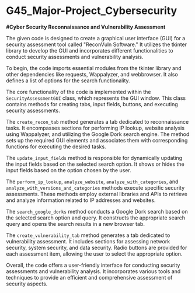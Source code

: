 # G45_Major-Project_Cybersecurity
**#Cyber Security Reconnaissance and Vulnerability Assessment**


The given code is designed to create a graphical user interface (GUI) for a security assessment tool called "ReconVuln Software." 
It utilizes the tkinter library to develop the GUI and incorporates different functionalities to conduct security assessments and vulnerability analysis.

To begin, the code imports essential modules from the tkinter library and other dependencies like requests, Wappalyzer, and webbrowser. 
It also defines a list of options for the search functionality.

The core functionality of the code is implemented within the `SecurityAssessmentGUI` class, which represents the GUI window. 
This class contains methods for creating tabs, input fields, buttons, and executing security assessments.

The `create_recon_tab` method generates a tab dedicated to reconnaissance tasks. 
It encompasses sections for performing IP lookup, website analysis using Wappalyzer, and utilizing the Google Dork search engine. 
The method sets up the required GUI elements and associates them with corresponding functions for executing the desired tasks.

The `update_input_fields` method is responsible for dynamically updating the input fields based on the selected search option. 
It shows or hides the input fields based on the option chosen by the user.

The `perform_ip_lookup`, `analyze_website`, `analyze_with_categories`, and `analyze_with_versions_and_categories` methods execute specific security assessments. 
These methods employ external libraries and APIs to retrieve and analyze information related to IP addresses and websites.

The `search_google_dorks` method conducts a Google Dork search based on the selected search option and query. 
It constructs the appropriate search query and opens the search results in a new browser tab.

The `create_vulnerability_tab` method generates a tab dedicated to vulnerability assessment. 
It includes sections for assessing network security, system security, and data security. 
Radio buttons are provided for each assessment item, allowing the user to select the appropriate option.

Overall, the code offers a user-friendly interface for conducting security assessments and vulnerability analysis. 
It incorporates various tools and techniques to provide an efficient and comprehensive assessment of security aspects.
